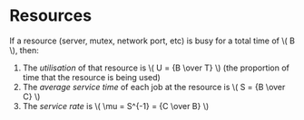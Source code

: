 # Resources

If a resource (server, mutex, network port, etc) is busy for a total time of \\( B \\), then:

1. The _utilisation_ of that resource is \\( U = {B \\over T} \\) (the proportion of time that the resource is being used)
2. The _average service time_ of each job at the resource is \\( S = {B \\over C} \\)
3. The _service rate_ is \\( \\mu = S^{-1} = {C \\over B} \\)

